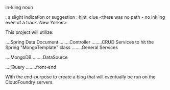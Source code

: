 

in-kling	 noun  

 : a slight indication or suggestion : hint, clue <there was no path - no inkling even of a track.  New Yorker> 
 
 
 
This project will utilize:

....Spring Data Document
........Controller
........CRUD Services to hit the Spring "MongoTemplate" class
........General Services

....MongoDB
........DataSource

....jQuery
........front-end 
 
 
With the end-purpose to create a blog that will eventually be run on the CloudFoundry servers.


